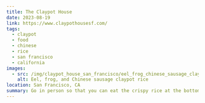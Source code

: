 ```yaml
---
title: The Claypot House
date: 2023-08-19
link: https://www.claypothousesf.com/
tags:
  - claypot
  - food
  - chinese
  - rice
  - san francisco
  - california
images:
  - src: /img/claypot_house_san_francisco/eel_frog_chinese_sausage_claypot.webp
    alt: Eel, frog, and Chinese sausage claypot rice
location: San Francisco, CA
summary: Go in person so that you can eat the crispy rice at the bottom. 🤤
---
```


